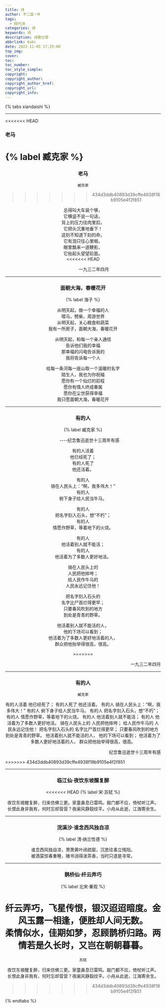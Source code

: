 ```yaml
---
title: 诗
author: 不二臣丶M
tags:
  - 现代诗
categories: 诗
keywords: 诗
description: 诗歌分享
abbrlink: 6abc
date: 2022-11-05 17:25:00
top_img:
cover:
toc:
toc_number:
toc_style_simple:
copyright:
copyright_author:
copyright_author_href:
copyright_url:
copyright_info:
---
```


{% tabs xiandaishi %}
<!-- tab 现代诗-->

---

<<<<<<< HEAD
<!-- <center> -->

### 老马

{% label 臧克家 %}
=======
<center>

### 老马

`臧克家`
>>>>>>> 434d3ddb40893d39cffe4938f18b9105e4f2f851

总得叫大车装个够，  
它横竖不说一句话，  
背上的压力往肉里扣，  
它把头沉重地垂下！  
这刻不知道下刻的命，  
它有泪只往心里咽，  
眼里飘来一道鞭影，  
它抬起头望望前面。  
<<<<<<< HEAD
<!-- </center> -->

&emsp;&emsp;&emsp;&emsp;&emsp;一九三二年四月

---

<!-- <center> -->

### 面朝大海，春暖花开

{% label 海子 %}

从明天起，做一个幸福的人  
喂马，劈柴，周游世界  
从明天起，关心粮食和蔬菜  
我有一所房子，面朝大海，春暖花开  

从明天起，和每一个亲人通信  
告诉他们我的幸福  
那幸福的闪电告诉我的  
我将告诉每一个人  

给每一条河每一座山取一个温暖的名字  
陌生人，我也为你祝福  
愿你有一个灿烂的前程  
愿你有情人终成眷属  
愿你在尘世获得幸福  
我只愿面朝大海，春暖花开  
<!-- </center> -->

---

<!-- <center> -->

### 有的人

{% label 臧克家 %}

&emsp;&emsp;&emsp;----纪念鲁迅逝世十三周年有感

有的人活着  
他已经死了；  
有的人死了  
他还活着。  

有的人  
骑在人民头上：“啊，我多伟大！”  
有的人  
俯下身子给人民当牛马。  

有的人  
把名字刻入石头，想“不朽”；  
有的人  
情愿作野草，等着地下的火烧。  

有的人  
他活着别人就不能活；  
有的人  
他活着为了多数人更好地活。  

骑在人民头上的  
人民把他摔垮；  
给人民作牛马的  
人民永远记住他！  

把名字刻入石头的  
名字比尸首烂得更早；  
只要春风吹到的地方  
到处是青青的野草。  

他活着别人就不能活的人，  
他的下场可以看到；  
他活着为了多数人更好地活着的人，  
群众把他抬举得很高，很高。  

<!-- </center> -->
=======
</center>

<p align='right'>一九三二年四月</p>

---

<center>

### 有的人

`臧克家`

有的人活着
他已经死了；
有的人死了
他还活着。
有的人
骑在人民头上：“啊，我多伟大！”
有的人
俯下身子给人民当牛马。
有的人
把名字刻入石头，想“不朽”；
有的人
情愿作野草，等着地下的火烧。
有的人
他活着别人就不能活；
有的人
他活着为了多数人更好地活。
骑在人民头上的
人民把他摔垮；
给人民作牛马的
人民永远记住他！
把名字刻入石头的
名字比尸首烂得更早；
只要春风吹到的地方
到处是青青的野草。
他活着别人就不能活的人，
他的下场可以看到；
他活着为了多数人更好地活着的人，
群众把他抬举得很高，很高。

<p align='right'>纪念鲁迅逝世十三周年有感</p>
</center>
>>>>>>> 434d3ddb40893d39cffe4938f18b9105e4f2f851

<!-- endtab -->

<!-- tab 古诗 -->

---

<center>

### 临江仙·夜饮东坡醒复醉

<<<<<<< HEAD
{% label 宋·苏轼 %}

夜饮东坡醒复醉，归来仿佛三更。家童鼻息已雷鸣。敲门都不应，倚杖听江声。  
长恨此身非我有，何时忘却营营？夜阑风静縠纹平。小舟从此逝，江海寄余生。  

</center>

---

<center>

### 浣溪沙·谁念西风独自凉

{% label 清·纳兰性德 %}

谁念西风独自凉，萧萧黄叶闭疏窗，沉思往事立残阳。  
被酒莫惊春重睡，赌书消得泼茶香，当时只道是寻常。  

</center>

---

<center>

### 鹊桥仙·纤云弄巧

{% label 北宋·秦观 %}

纤云弄巧，飞星传恨，银汉迢迢暗度。金风玉露一相逢，便胜却人间无数。  
柔情似水，佳期如梦，忍顾鹊桥归路。两情若是久长时，又岂在朝朝暮暮。  
=======
`苏轼`

夜饮东坡醒复醉，归来仿佛三更。家童鼻息已雷鸣。敲门都不应，倚杖听江声。
长恨此身非我有，何时忘却营营？夜阑风静縠纹平。小舟从此逝，江海寄余生。
>>>>>>> 434d3ddb40893d39cffe4938f18b9105e4f2f851

</center>

<!-- endtab -->
{% endtabs %}